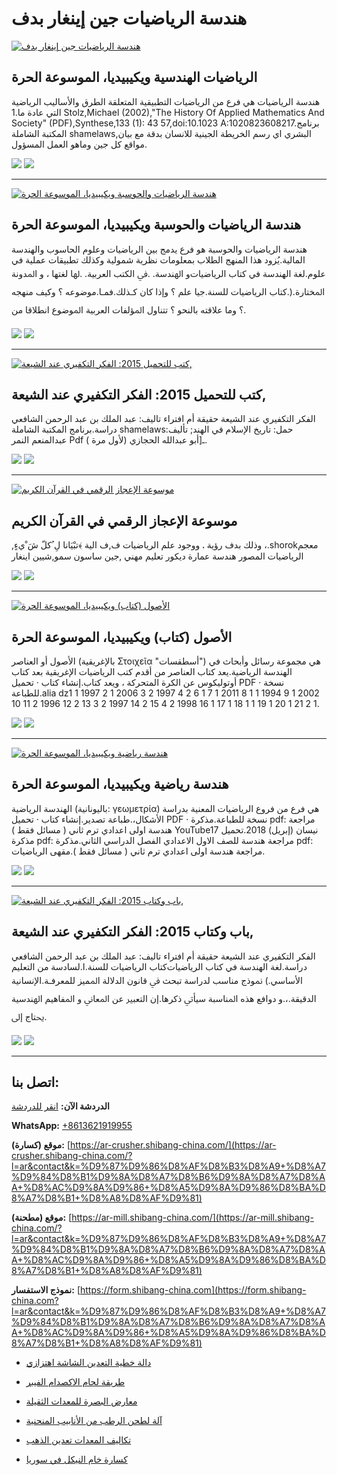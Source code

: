 # هندسة الرياضيات جين إينغار بدف

<a href="https://swt.shibang-china.com/?l=ar&img&k=%D9%87%D9%86%D8%AF%D8%B3%D8%A9+%D8%A7%D9%84%D8%B1%D9%8A%D8%A7%D8%B6%D9%8A%D8%A7%D8%AA+%D8%AC%D9%8A%D9%86+%D8%A5%D9%8A%D9%86%D8%BA%D8%A7%D8%B1+%D8%A8%D8%AF%D9%81" target="_blank">![هندسة الرياضيات جين إينغار بدف](http://static.shibang-china.com/all-800x300/1524.jpg)</a>

## الرياضيات الهندسية ويكيبيديا، الموسوعة الحرة
هندسة الرياضيات هي فرع من الرياضيات التطبيقية المتعلقة الطرق والأساليب الرياضية التي عادة ما.1 Stolz,Michael (2002),&quot;The History Of Applied Mathematics And Society&quot; (PDF),Synthese,133 (1): 43 57,doi:10.1023 A:1020823608217.برنامج المكتبة الشاملة shamelaws,البشري اي رسم الخريطة الجينية للانسان بدقة مع بيان مواقع كل جين وماهو العمل المسؤول.


<a href="https://whatsapp.shibangsoft.com/WhatsApp.php" target="_blank" title="WhatsApp">![](http://static.shibang-china.com/icon/whatsapp.png)</a> <a href="https://swt.shibang-china.com/?l=ar&icon&k=%D9%87%D9%86%D8%AF%D8%B3%D8%A9+%D8%A7%D9%84%D8%B1%D9%8A%D8%A7%D8%B6%D9%8A%D8%A7%D8%AA+%D8%AC%D9%8A%D9%86+%D8%A5%D9%8A%D9%86%D8%BA%D8%A7%D8%B1+%D8%A8%D8%AF%D9%81" target="_blank">![](http://static.shibang-china.com/icon/chat-ar.png)</a>

---

<a href="https://swt.shibang-china.com/?l=ar&img&k=%D9%87%D9%86%D8%AF%D8%B3%D8%A9+%D8%A7%D9%84%D8%B1%D9%8A%D8%A7%D8%B6%D9%8A%D8%A7%D8%AA+%D8%AC%D9%8A%D9%86+%D8%A5%D9%8A%D9%86%D8%BA%D8%A7%D8%B1+%D8%A8%D8%AF%D9%81" target="_blank">![هندسة الرياضيات والحوسبة ويكيبيديا، الموسوعة الحرة](http://static.shibang-china.com/all-800x300/563.jpg)</a>

## هندسة الرياضيات والحوسبة ويكيبيديا، الموسوعة الحرة
هندسة الرياضيات والحوسبة هو فرع يدمج بين الرياضيات وعلوم الحاسوب والهندسة المالية.يُزود هذا المنهج الطلاب بمعلومات نظرية شمولية وكذلك تطبيقات عملية في علوم.لغة الهندسة في كتاب الرياضياتﻭ ﺍﳍﻨﺪﺳﺔ. .ﰲ ﺍﻟﻜﺘﺐ ﺍﻟﻌﺮﺑﻴﺔ. .ﳍﺎ ﻟﻐﺘﻬﺎ ، ﻭ ﺍﳌﺪﻭﻧﺔ ﺍﳌﺨﺘﺎﺭﺓ.(.ﻛﺘﺎﺏ ﺍﻟﺮﻳﺎﺿﻴﺎﺕ ﻟﻠﺴﻨﺔ.ﺟﻴﺎ ﻋﻠﻢ ؟ ﻭﺇﺫﺍ ﻛﺎﻥ ﻛـﺬﻟﻚ.ﻓﻤـﺎ.ﻣﻮﺿﻮﻋﻪ ؟ ﻭﻛﻴﻒ ﻣﻨﻬﺠﻪ ؟ ﻭﻣﺎ ﻋﻼﻗﺘﻪ ﺑﺎﻟﻨﺤﻮ ؟ ﺗﺘﻨﺎﻭﻝ ﺍﳌﺆﻟﻔﺎﺕ ﺍﻟﻌﺮﺑﻴﺔ ﺍﳌﻮﺿﻮﻉ ﺍﻧﻄﻼﻗﺎ ﻣﻦ.


<a href="https://whatsapp.shibangsoft.com/WhatsApp.php" target="_blank" title="WhatsApp">![](http://static.shibang-china.com/icon/whatsapp.png)</a> <a href="https://swt.shibang-china.com/?l=ar&icon&k=%D9%87%D9%86%D8%AF%D8%B3%D8%A9+%D8%A7%D9%84%D8%B1%D9%8A%D8%A7%D8%B6%D9%8A%D8%A7%D8%AA+%D8%AC%D9%8A%D9%86+%D8%A5%D9%8A%D9%86%D8%BA%D8%A7%D8%B1+%D8%A8%D8%AF%D9%81" target="_blank">![](http://static.shibang-china.com/icon/chat-ar.png)</a>

---

<a href="https://swt.shibang-china.com/?l=ar&img&k=%D9%87%D9%86%D8%AF%D8%B3%D8%A9+%D8%A7%D9%84%D8%B1%D9%8A%D8%A7%D8%B6%D9%8A%D8%A7%D8%AA+%D8%AC%D9%8A%D9%86+%D8%A5%D9%8A%D9%86%D8%BA%D8%A7%D8%B1+%D8%A8%D8%AF%D9%81" target="_blank">![كتب للتحميل 2015: الفكر التكفيري عند الشيعة,](http://static.shibang-china.com/all-800x300/574.jpg)</a>

## كتب للتحميل 2015: الفكر التكفيري عند الشيعة,
الفكر التكفيري عند الشيعة حقيقة أم افتراء تاليف: عبد الملك بن عبد الرحمن الشافعي دراسة.برنامج المكتبة الشاملة shamelawsحمل: تاريخ الإسلام في الهند; تأليف: عبدالمنعم النمر Pdf ( لأول مرة) ـ[أبو عبدالله الحجازي.


<a href="https://whatsapp.shibangsoft.com/WhatsApp.php" target="_blank" title="WhatsApp">![](http://static.shibang-china.com/icon/whatsapp.png)</a> <a href="https://swt.shibang-china.com/?l=ar&icon&k=%D9%87%D9%86%D8%AF%D8%B3%D8%A9+%D8%A7%D9%84%D8%B1%D9%8A%D8%A7%D8%B6%D9%8A%D8%A7%D8%AA+%D8%AC%D9%8A%D9%86+%D8%A5%D9%8A%D9%86%D8%BA%D8%A7%D8%B1+%D8%A8%D8%AF%D9%81" target="_blank">![](http://static.shibang-china.com/icon/chat-ar.png)</a>

---

<a href="https://swt.shibang-china.com/?l=ar&img&k=%D9%87%D9%86%D8%AF%D8%B3%D8%A9+%D8%A7%D9%84%D8%B1%D9%8A%D8%A7%D8%B6%D9%8A%D8%A7%D8%AA+%D8%AC%D9%8A%D9%86+%D8%A5%D9%8A%D9%86%D8%BA%D8%A7%D8%B1+%D8%A8%D8%AF%D9%81" target="_blank">![موسوعة الإعجاز الرقمي في القرآن الكريم](http://static.shibang-china.com/all-800x300/587.jpg)</a>

## موسوعة الإعجاز الرقمي في القرآن الكريم
,‬تبْيَانا لِ ُكلّ شَ ْيءٍ﴾ ‪ ،‬ووجود علم الرياضيات ف,ف الية ‪ ،‬وذلك بدف رؤية.shorokمعجم الرياضيات المصور هندسة عمارة ديكور تعليم مهني ,جين ساسون سمو,شيين اينغار


<a href="https://whatsapp.shibangsoft.com/WhatsApp.php" target="_blank" title="WhatsApp">![](http://static.shibang-china.com/icon/whatsapp.png)</a> <a href="https://swt.shibang-china.com/?l=ar&icon&k=%D9%87%D9%86%D8%AF%D8%B3%D8%A9+%D8%A7%D9%84%D8%B1%D9%8A%D8%A7%D8%B6%D9%8A%D8%A7%D8%AA+%D8%AC%D9%8A%D9%86+%D8%A5%D9%8A%D9%86%D8%BA%D8%A7%D8%B1+%D8%A8%D8%AF%D9%81" target="_blank">![](http://static.shibang-china.com/icon/chat-ar.png)</a>

---

<a href="https://swt.shibang-china.com/?l=ar&img&k=%D9%87%D9%86%D8%AF%D8%B3%D8%A9+%D8%A7%D9%84%D8%B1%D9%8A%D8%A7%D8%B6%D9%8A%D8%A7%D8%AA+%D8%AC%D9%8A%D9%86+%D8%A5%D9%8A%D9%86%D8%BA%D8%A7%D8%B1+%D8%A8%D8%AF%D9%81" target="_blank">![الأصول (كتاب) ويكيبيديا، الموسوعة الحرة](http://static.shibang-china.com/all-800x300/762.jpg)</a>

## الأصول (كتاب) ويكيبيديا، الموسوعة الحرة
الأصول أو العناصر (بالإغريقية Στοιχεῖα &quot;أسطقسات&quot;) هي مجموعة رسائل وأبحاث في الهندسة الرياضية.يعد كتاب العناصر من أقدم كتب الرياضيات الإغريقية بعد كتاب أوتوليكوس عن الكرة المتحركة ، ويعد كتاب.إنشاء كتاب &middot; تحميل PDF &middot; نسخة للطباعة.alia dz1 1 1997 2 1 2006 3 2 1997 4 2 6 1 7 1 2011 8 1 1 1994 9 1 2002 10 11 2 1996 12 2 13 3 2 1997 14 2 15 4 2 1998 16 1 17 1 18 1 1 19 1 20 1 21 2 1.


<a href="https://whatsapp.shibangsoft.com/WhatsApp.php" target="_blank" title="WhatsApp">![](http://static.shibang-china.com/icon/whatsapp.png)</a> <a href="https://swt.shibang-china.com/?l=ar&icon&k=%D9%87%D9%86%D8%AF%D8%B3%D8%A9+%D8%A7%D9%84%D8%B1%D9%8A%D8%A7%D8%B6%D9%8A%D8%A7%D8%AA+%D8%AC%D9%8A%D9%86+%D8%A5%D9%8A%D9%86%D8%BA%D8%A7%D8%B1+%D8%A8%D8%AF%D9%81" target="_blank">![](http://static.shibang-china.com/icon/chat-ar.png)</a>

---

<a href="https://swt.shibang-china.com/?l=ar&img&k=%D9%87%D9%86%D8%AF%D8%B3%D8%A9+%D8%A7%D9%84%D8%B1%D9%8A%D8%A7%D8%B6%D9%8A%D8%A7%D8%AA+%D8%AC%D9%8A%D9%86+%D8%A5%D9%8A%D9%86%D8%BA%D8%A7%D8%B1+%D8%A8%D8%AF%D9%81" target="_blank">![هندسة رياضية ويكيبيديا، الموسوعة الحرة](http://static.shibang-china.com/all-800x300/1282.jpg)</a>

## هندسة رياضية ويكيبيديا، الموسوعة الحرة
الهندسة الرياضية (باليونانية: γεωμετρία) هي فرع من فروع الرياضيات المعنية بدراسة الأشكال،.طباعة تصدير.إنشاء كتاب &middot; تحميل PDF &middot; نسخة للطباعة.مذكرة pdf: مراجعة هندسة اولى اعدادي ترم ثاني ( مسائل فقط ) YouTube17 نيسان (إبريل) 2018.تحميل مذكرة pdf: مراجعة هندسة للصف الاول الاعدادي الفصل الدراسي الثاني.مذكرة pdf: مراجعة هندسة اولى اعدادي ترم ثاني ( مسائل فقط ).مقهى الرياضيات.


<a href="https://whatsapp.shibangsoft.com/WhatsApp.php" target="_blank" title="WhatsApp">![](http://static.shibang-china.com/icon/whatsapp.png)</a> <a href="https://swt.shibang-china.com/?l=ar&icon&k=%D9%87%D9%86%D8%AF%D8%B3%D8%A9+%D8%A7%D9%84%D8%B1%D9%8A%D8%A7%D8%B6%D9%8A%D8%A7%D8%AA+%D8%AC%D9%8A%D9%86+%D8%A5%D9%8A%D9%86%D8%BA%D8%A7%D8%B1+%D8%A8%D8%AF%D9%81" target="_blank">![](http://static.shibang-china.com/icon/chat-ar.png)</a>

---

<a href="https://swt.shibang-china.com/?l=ar&img&k=%D9%87%D9%86%D8%AF%D8%B3%D8%A9+%D8%A7%D9%84%D8%B1%D9%8A%D8%A7%D8%B6%D9%8A%D8%A7%D8%AA+%D8%AC%D9%8A%D9%86+%D8%A5%D9%8A%D9%86%D8%BA%D8%A7%D8%B1+%D8%A8%D8%AF%D9%81" target="_blank">![باب وكتاب 2015: الفكر التكفيري عند الشيعة,](http://static.shibang-china.com/all-800x300/483.jpg)</a>

## باب وكتاب 2015: الفكر التكفيري عند الشيعة,
الفكر التكفيري عند الشيعة حقيقة أم افتراء تاليف: عبد الملك بن عبد الرحمن الشافعي دراسة.لغة الهندسة في كتاب الرياضياتﻛﺘﺎﺏ ﺍﻟﺮﻳﺎﺿﻴﺎﺕ ﻟﻠﺴﻨﺔ.ﺍ.ﻟﺴﺎﺩﺳﺔ ﻣﻦ ﺍﻟﺘﻌﻠﻴﻢ ﺍﻷﺳﺎﺳﻲ.) ﳕﻮﺫﺝ ﻣﻨﺎﺳﺐ ﻟﺪﺭﺍﺳﺔ ﺗﺒﺤﺚ ﰲ ﻗﺎﻧﻮﻥ ﺍﻟﺪﻻﻟﺔ ﺍﳌﻤﻴﺰ ﻟﻠﻤﻌﺮﻓـﺔ.ﺍﻹﻧﺴﺎﻧﻴﺔ ﺍﻟﺪﻗﻴﻘﺔ.،.ﻭ ﺩﻭﺍﻓﻊ ﻫﺬﻩ ﺍﳌﻨﺎﺳﺒﺔ ﺳﻴﺄﰐ ﺫﻛﺮﻫﺎ.ﺇﻥ ﺍﻟﺘﻌﺒﲑ ﻋﻦ ﺍﳌﻌﺎﱐ ﻭ ﺍﳌﻔﺎﻫﻴﻢ ﺍﳍﻨﺪﺳﻴﺔ ﳛﺘﺎﺝ ﺇﱃ.


<a href="https://whatsapp.shibangsoft.com/WhatsApp.php" target="_blank" title="WhatsApp">![](http://static.shibang-china.com/icon/whatsapp.png)</a> <a href="https://swt.shibang-china.com/?l=ar&icon&k=%D9%87%D9%86%D8%AF%D8%B3%D8%A9+%D8%A7%D9%84%D8%B1%D9%8A%D8%A7%D8%B6%D9%8A%D8%A7%D8%AA+%D8%AC%D9%8A%D9%86+%D8%A5%D9%8A%D9%86%D8%BA%D8%A7%D8%B1+%D8%A8%D8%AF%D9%81" target="_blank">![](http://static.shibang-china.com/icon/chat-ar.png)</a>

---
## اتصل بنا:

**الدردشة الآن:** [انقر للدردشة](https://swt.shibang-china.com?l=ar&contact&k=%D9%87%D9%86%D8%AF%D8%B3%D8%A9+%D8%A7%D9%84%D8%B1%D9%8A%D8%A7%D8%B6%D9%8A%D8%A7%D8%AA+%D8%AC%D9%8A%D9%86+%D8%A5%D9%8A%D9%86%D8%BA%D8%A7%D8%B1+%D8%A8%D8%AF%D9%81)

**WhatsApp:**  [+8613621919955](https://whatsapp.shibangsoft.com/WhatsApp.php)

**موقع (كسارة):** [https://ar-crusher.shibang-china.com/](https://ar-crusher.shibang-china.com/?l=ar&contact&k=%D9%87%D9%86%D8%AF%D8%B3%D8%A9+%D8%A7%D9%84%D8%B1%D9%8A%D8%A7%D8%B6%D9%8A%D8%A7%D8%AA+%D8%AC%D9%8A%D9%86+%D8%A5%D9%8A%D9%86%D8%BA%D8%A7%D8%B1+%D8%A8%D8%AF%D9%81)

**موقع (مطحنة):** [https://ar-mill.shibang-china.com/](https://ar-mill.shibang-china.com/?l=ar&contact&k=%D9%87%D9%86%D8%AF%D8%B3%D8%A9+%D8%A7%D9%84%D8%B1%D9%8A%D8%A7%D8%B6%D9%8A%D8%A7%D8%AA+%D8%AC%D9%8A%D9%86+%D8%A5%D9%8A%D9%86%D8%BA%D8%A7%D8%B1+%D8%A8%D8%AF%D9%81)

**نموذج الاستفسار:** [https://form.shibang-china.com](https://form.shibang-china.com?l=ar&contact&k=%D9%87%D9%86%D8%AF%D8%B3%D8%A9+%D8%A7%D9%84%D8%B1%D9%8A%D8%A7%D8%B6%D9%8A%D8%A7%D8%AA+%D8%AC%D9%8A%D9%86+%D8%A5%D9%8A%D9%86%D8%BA%D8%A7%D8%B1+%D8%A8%D8%AF%D9%81)

* [دالة خطية التعدين الشاشة اهتزازي](../19/%D8%AF%D8%A7%D9%84%D8%A9%20%D8%AE%D8%B7%D9%8A%D8%A9%20%D8%A7%D9%84%D8%AA%D8%B9%D8%AF%D9%8A%D9%86%20%D8%A7%D9%84%D8%B4%D8%A7%D8%B4%D8%A9%20%D8%A7%D9%87%D8%AA%D8%B2%D8%A7%D8%B2%D9%8A.md)

* [طريقة لحام الاكصدام الفيبر](../18/%D8%B7%D8%B1%D9%8A%D9%82%D8%A9%20%D9%84%D8%AD%D8%A7%D9%85%20%D8%A7%D9%84%D8%A7%D9%83%D8%B5%D8%AF%D8%A7%D9%85%20%D8%A7%D9%84%D9%81%D9%8A%D8%A8%D8%B1.md)

* [معارض البصرة للمعدات الثقيلة](../20/%D9%85%D8%B9%D8%A7%D8%B1%D8%B6%20%D8%A7%D9%84%D8%A8%D8%B5%D8%B1%D8%A9%20%D9%84%D9%84%D9%85%D8%B9%D8%AF%D8%A7%D8%AA%20%D8%A7%D9%84%D8%AB%D9%82%D9%8A%D9%84%D8%A9.md)

* [آلة لطحن الرطب من الأنابيب المنحنية](../17/%D8%A2%D9%84%D8%A9%20%D9%84%D8%B7%D8%AD%D9%86%20%D8%A7%D9%84%D8%B1%D8%B7%D8%A8%20%D9%85%D9%86%20%D8%A7%D9%84%D8%A3%D9%86%D8%A7%D8%A8%D9%8A%D8%A8%20%D8%A7%D9%84%D9%85%D9%86%D8%AD%D9%86%D9%8A%D8%A9.md)

* [تكاليف المعدات تعدين الذهب](../19/%D8%AA%D9%83%D8%A7%D9%84%D9%8A%D9%81%20%D8%A7%D9%84%D9%85%D8%B9%D8%AF%D8%A7%D8%AA%20%D8%AA%D8%B9%D8%AF%D9%8A%D9%86%20%D8%A7%D9%84%D8%B0%D9%87%D8%A8.md)

* [كسارة خام النيكل في سوريا](../19/%D9%83%D8%B3%D8%A7%D8%B1%D8%A9%20%D8%AE%D8%A7%D9%85%20%D8%A7%D9%84%D9%86%D9%8A%D9%83%D9%84%20%D9%81%D9%8A%20%D8%B3%D9%88%D8%B1%D9%8A%D8%A7.md)